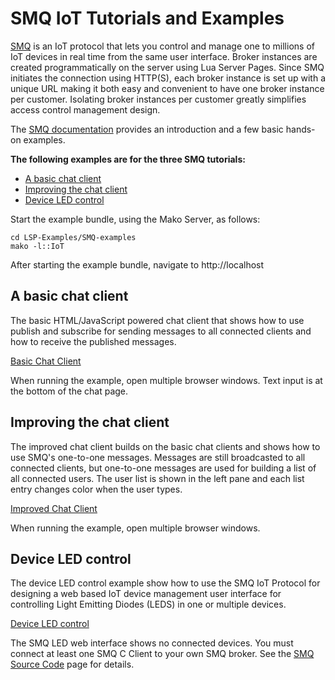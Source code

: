 # SMQ IoT Tutorials and Examples

[SMQ](https://realtimelogic.com/products/simplemq/) is an IoT protocol that lets you control and manage one to millions of IoT devices in real time from the same user interface. Broker instances are created programmatically on the server using Lua Server Pages. Since SMQ initiates the connection using HTTP(S), each broker instance is set up with a unique URL making it both easy and convenient to have one broker instance per customer. Isolating broker instances per customer greatly simplifies access control management design.

The [SMQ documentation](https://realtimelogic.com/ba/doc/?url=SMQ.html) provides an introduction and a few basic hands-on examples.

**The following examples are for the three SMQ tutorials:**

- [A basic chat client](https://makoserver.net/articles/Designing-a-browser-based-Chat-Client-using-SimpleMQ)
- [Improving the chat client](https://makoserver.net/articles/Improving-the-browser-based-Chat-Client)
- [Device LED control](https://makoserver.net/articles/Browser-to-Device-LED-Control-using-SimpleMQ)

Start the example bundle, using the Mako Server, as follows:

```
cd LSP-Examples/SMQ-examples
mako -l::IoT
```

After starting the example bundle, navigate to http://localhost


## A basic chat client

The basic HTML/JavaScript powered chat client that shows how to use publish and subscribe for sending messages to all connected clients and how to receive the published messages.

[Basic Chat Client](chat/BasicChat.html)

 When running the example, open multiple browser windows. Text input is at the bottom of the chat page.

## Improving the chat client

The improved chat client builds on the basic chat clients and shows how to use SMQ's one-to-one messages. Messages are still broadcasted to all connected clients, but one-to-one messages are used for building a list of all connected users. The user list is shown in the left pane and each list entry changes color when the user types.

[Improved Chat Client](chat/index.html)

When running the example, open multiple browser windows.

## Device LED control

The device LED control example show how to use the SMQ IoT Protocol for designing a web based IoT device management user interface for controlling Light Emitting Diodes (LEDS) in one or multiple devices.

[Device LED control](led-control/index.html)

The SMQ LED web interface shows no connected devices. You must connect at least one SMQ C Client to your own SMQ broker. See the [SMQ Source Code](https://realtimelogic.com/products/simplemq/src/) page for details.
